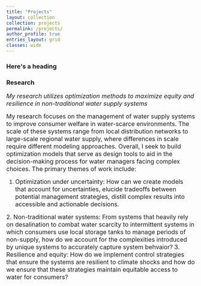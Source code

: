 ```yaml
---
title: "Projects"
layout: collection
collection: projects
permalink: /projects/
author_profile: true
entries_layout: grid
classes: wide
---
```


### Here's a heading
### Research

*<font size="3"> My research utilizes optimization methods to maximize equity and resilience in non-traditional water supply systems </font>*

<font size="3">
My research focuses on the management of water supply systems to improve consumer welfare in water-scarce environments. The scale of these systems range from local distribution networks to large-scale regional water supply, where differences in scale require different modeling approaches. Overall, I seek to build optimization models that serve as design tools to aid in the decision-making process for water managers facing complex choices. The primary themes of work include:
</font>


1. <font size="3"> Optimization under uncertainty: How can we create models that account for uncertainties, elucide tradeoffs between potential management strategies, distill complex results into accessible and actionable decisions.</font>

<font size="3">
2. Non-traditional water systems: From systems that heavily rely on desalination to combat water scarcity to intermittent systems in which consumers use local storage tanks to manage periods of non-supply, how do we account for the complexities introduced by unique systems to accurately capture system behvaior?</font>

<font size="3">
3. Resilience and equity: How do we implement control strategies that ensure the systems are resilient to climate shocks and how do we ensure that these strategies maintain equitable access to water for consumers?</font>
